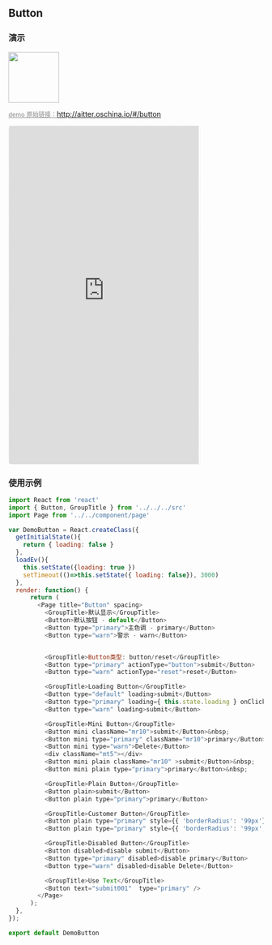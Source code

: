 ## Button

### 演示

<img width="100" src="http://qr.topscan.com/api.php?text=http://aitter.oschina.io/#/button"/>

<a href="http://aitter.oschina.io/#/button" target="_blank" style="font-size:12px;color:#888;">demo 原始链接：http://aitter.oschina.io/#/button</a>

<div style="width:377px;height:667px;display:inline-block;border:1px dashed #ececec;border-radius:5px;overflow:hidden;">
  <iframe src="http://aitter.oschina.io/#/button" width="375" height="667" border="0" frameborder="0"></iframe>
</div>


### 使用示例

``` javascript
import React from 'react'
import { Button, GroupTitle } from '../../../src'
import Page from '../../component/page'

var DemoButton = React.createClass({
  getInitialState(){
    return { loading: false }
  },
  loadEv(){
    this.setState({loading: true })
    setTimeout(()=>this.setState({ loading: false}), 3000)
  },
  render: function() {
      return (
        <Page title="Button" spacing>
          <GroupTitle>默认显示</GroupTitle>
          <Button>默认按钮 - default</Button>
          <Button type="primary">主色调 - primary</Button>
          <Button type="warn">警示 - warn</Button>


          <GroupTitle>Button类型: button/reset</GroupTitle>
          <Button type="primary" actionType="button">submit</Button>
          <Button type="warn" actionType="reset">reset</Button>

          <GroupTitle>Loading Button</GroupTitle>
          <Button type="default" loading>submit</Button>
          <Button type="primary" loading={ this.state.loading } onClick={ this.loadEv }> 点我 </Button>
          <Button type="warn" loading>submit</Button>

          <GroupTitle>Mini Button</GroupTitle>
          <Button mini className="mr10">submit</Button>&nbsp;
          <Button mini type="primary" className="mr10">primary</Button>&nbsp;
          <Button mini type="warn">Delete</Button>
          <div className="mt5"></div>
          <Button mini plain className="mr10" >submit</Button>&nbsp;
          <Button mini plain type="primary">primary</Button>&nbsp;

          <GroupTitle>Plain Button</GroupTitle>
          <Button plain>submit</Button>
          <Button plain type="primary">primary</Button>

          <GroupTitle>Customer Button</GroupTitle>
          <Button plain type="primary" style={{ 'borderRadius': '99px'}}>primary</Button>
          <Button plain type="primary" style={{ 'borderRadius': '99px', 'borderColor': '#CE3C39', color: '#CE3C39' }}>primary</Button>

          <GroupTitle>Disabled Button</GroupTitle>
          <Button disabled>disable submit</Button>
          <Button type="primary" disabled>disable primary</Button>
          <Button type="warn" disabled>disable Delete</Button>

          <GroupTitle>Use Text</GroupTitle>
          <Button text="submit001"  type="primary" />
        </Page>
      );
  },
});

export default DemoButton

```
